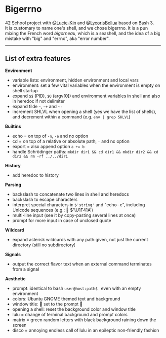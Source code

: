 # Bigerrno

42 School project with [@Lucie-Kin](https://github.com/Lucie-Kin) and [@LycorisBellua](https://github.com/LycorisBellua) based on Bash 3.  
It is customary to name one's shell, and we chose bigerrno. It is a pun mixing the French word *bigorneau*, which is a seashell, and the idea of a big mistake with "big" and "errno", aka "error number".  

---

## List of extra features

**Environment**
- variable lists: environment, hidden environment and local vars
- environment: set a few vital variables when the environment is empty on shell startup
- expand `$$` (PID), `$0` (argv[0]) and environment variables in shell and also in heredoc if not delimiter
- expand tilde `~`, `~+` and `~-`
- increment SHLVL when opening a shell (yes we have the list of shells), and decrement within a command (e.g. `env | grep SHLVL`)

**Builtins**
- echo = on top of `-n`, `-e` and no option
- cd = on top of a relative or absolute path, `-` and no option 
- export = also append option `a += b`
- handle Schrödinger paths: `mkdir dir1 && cd dir1 && mkdir dir2 && cd dir2 && rm -rf ../../dir1`

**History**
- add heredoc to history

**Parsing**
- backslash to concatenate two lines in shell and heredocs
- backslash to escape characters
- interpret special characters in `$'string'` and "echo -e", including Unicode sequences (e.g.: 🐚 $'\U1F41A')
- multi-line input (see it by copy-pasting several lines at once)
- prompt for more input in case of unclosed quote

**Wildcard**
- expand asterisk wildcards with any path given, not just the current directory (still no subdirectory)

**Signals**
- output the correct flavor text when an external command terminates from a signal

**Aesthetic**
- prompt: identical to bash `user@host:path$ ` even with an empty environment
- colors: Ubuntu GNOME themed text and background
- window title: 🐚 set to the prompt 🐚
- opening a shell: reset the background color and window title
- lulu = change of terminal background and prompt colors
- matrix = green random letters with black background raining down the screen
- disco = annoying endless call of lulu in an epileptic non-friendly fashion

